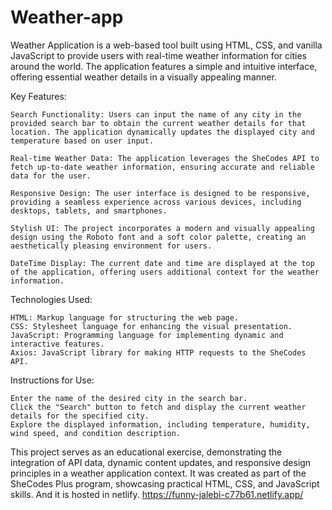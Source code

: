 # Weather-app
Weather Application is a web-based tool built using HTML, CSS, and vanilla JavaScript to provide users with real-time weather information for cities around the world. The application features a simple and intuitive interface, offering essential weather details in a visually appealing manner.

Key Features:

    Search Functionality: Users can input the name of any city in the provided search bar to obtain the current weather details for that location. The application dynamically updates the displayed city and temperature based on user input.

    Real-time Weather Data: The application leverages the SheCodes API to fetch up-to-date weather information, ensuring accurate and reliable data for the user.

    Responsive Design: The user interface is designed to be responsive, providing a seamless experience across various devices, including desktops, tablets, and smartphones.

    Stylish UI: The project incorporates a modern and visually appealing design using the Roboto font and a soft color palette, creating an aesthetically pleasing environment for users.

    DateTime Display: The current date and time are displayed at the top of the application, offering users additional context for the weather information.


Technologies Used:

    HTML: Markup language for structuring the web page.
    CSS: Stylesheet language for enhancing the visual presentation.
    JavaScript: Programming language for implementing dynamic and interactive features.
    Axios: JavaScript library for making HTTP requests to the SheCodes API.

Instructions for Use:

    Enter the name of the desired city in the search bar.
    Click the "Search" button to fetch and display the current weather details for the specified city.
    Explore the displayed information, including temperature, humidity, wind speed, and condition description.

This project serves as an educational exercise, demonstrating the integration of API data, dynamic content updates, and responsive design principles in a weather application context. It was created as part of the SheCodes Plus program, showcasing practical HTML, CSS, and JavaScript skills.
 And it is hosted in netlify.
 https://funny-jalebi-c77b61.netlify.app/
